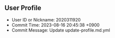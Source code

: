 ## User Profile
- User ID or Nickname: 2020311920
- Commit Time: 2023-08-16 20:45:38 +0900
- Commit Message: Update update-profile.md.yml
